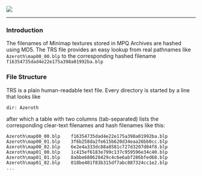 [![](/wiki/icons/home.gif)](/wiki/Home.md)

----------

### Introduction

The filenames of Minimap textures stored in MPQ Archives are hashed using MD5. The TRS file provides an easy lookup from real pathnames like `Azeroth\map00_00.blp` to the corresponding hashed filename `f16354735dad4e22e175a398a01992ba.blp`

### File Structure

TRS is a plain human-readable text file. Every directory is started by a line that looks like

    dir: Azeroth

after which a table with two columns (tab-separated) lists the corresponding clear-text filenames and hash filenames like this:

    Azeroth\map00_00.blp    f16354735dad4e22e175a398a01992ba.blp
    Azeroth\map00_01.blp    3f6b258da2fe615b620d34eaa26bb0cc.blp
    Azeroth\map00_02.blp    6e2e4a333dc88a8581c727d3207d04f8.blp
    Azeroth\map01_00.blp    1c415ef6183e799c137c959596e34c40.blp
    Azeroth\map01_01.blp    8abbe680628429c4c6e6abf286bfed68.blp
    Azeroth\map01_02.blp    018be401f83b315df7abc887324cc1e2.blp
    ...
